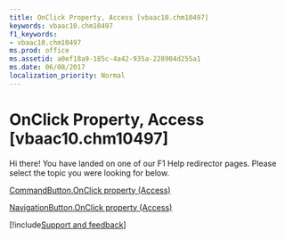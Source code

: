 ```yaml
---
title: OnClick Property, Access [vbaac10.chm10497]
keywords: vbaac10.chm10497
f1_keywords:
- vbaac10.chm10497
ms.prod: office
ms.assetid: a0ef18a9-185c-4a42-935a-228904d255a1
ms.date: 06/08/2017
localization_priority: Normal
---
```



# OnClick Property, Access [vbaac10.chm10497]

Hi there! You have landed on one of our F1 Help redirector pages. Please select the topic you were looking for below.

[CommandButton.OnClick property (Access)](https://msdn.microsoft.com/library/1034aa82-58cd-f639-d936-326049ccf38c%28Office.15%29.aspx)

[NavigationButton.OnClick property (Access)](https://msdn.microsoft.com/library/8011ea46-129e-4194-7b2f-e577378111c7%28Office.15%29.aspx)

[!include[Support and feedback](~/includes/feedback-boilerplate.md)]